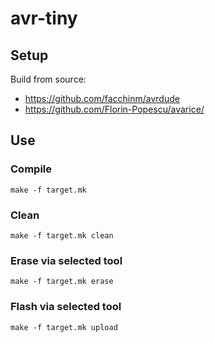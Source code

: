 # avr-tiny
## Setup
Build from source:
- https://github.com/facchinm/avrdude
- https://github.com/Florin-Popescu/avarice/

## Use
### Compile
```shell
make -f target.mk
```

### Clean
```shell
make -f target.mk clean
```

### Erase via selected tool
```shell
make -f target.mk erase
```

### Flash via selected tool
```shell
make -f target.mk upload
```
